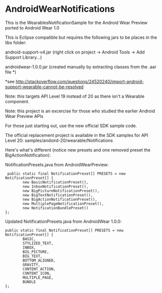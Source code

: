 AndroidWearNotifications
========================

This is the WearablesNotificationSample for the Android Wear Preview ported to Android Wear 1.0

This is Eclipse compatible but requires the following jars to be places in the libs folder:

android-support-v4.jar (right click on project -> Android Tools -> Add Support Library...)

androidwear-1.0.0.jar (created manually by extracting classes from the .aar file *)


 *see http://stackoverflow.com/questions/24520240/import-android-support-wearable-cannot-be-resolved
 
 Note: this targets API Level 19 instead of 20 as there isn't a Wearable component.
 
 Note: this project is an excercise for those who studied the earlier Android Wear Preview APIs
 
 For those just starting out, use the new official SDK sample code.
 
 The official replacement project is available in the SDK samples for API Level 20:
 samples/andoird-20/wearable/Notifications
 
 Here's what's different (notice new presets and one removed preset the BigActionNotification):
 
 NotificationPresets.java from AndroidWearPreview:
 
     public static final NotificationPreset[] PRESETS = new NotificationPreset[] {
            new BasicNotificationPreset(),
            new InboxNotificationPreset(),
            new BigPictureNotificationPreset(),
            new BigTextNotificationPreset(),
            new BigActionNotificationPreset(),
            new MultiplePageNotificationPreset(),
            new NotificationBundlePreset()
    };
    
Updated NotificationPresets.java from AndroidWear 1.0.0:
 
    public static final NotificationPreset[] PRESETS = new NotificationPreset[] {
            BASIC,
            STYLIZED_TEXT,
            INBOX,
            BIG_PICTURE,
            BIG_TEXT,
            BOTTOM_ALIGNED,
            GRAVITY,
            CONTENT_ACTION,
            CONTENT_ICON,
            MULTIPLE_PAGE,
            BUNDLE
    };
